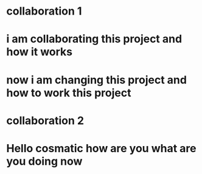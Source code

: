 # collaboration 1
# i am collaborating this project and how it works
# now i am changing this project and how to work this project
# collaboration 2
# Hello cosmatic how are you what are you doing now
